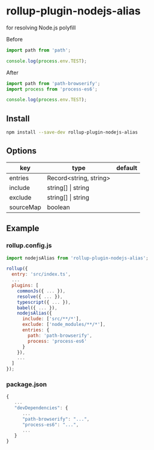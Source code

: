 # rollup-plugin-nodejs-alias

for resolving Node.js polyfill 


Before
```js
import path from 'path';

console.log(process.env.TEST);
```

After
```js
import path from 'path-browserify';
import process from 'process-es6';

console.log(process.env.TEST);
```


## Install

```sh
npm install --save-dev rollup-plugin-nodejs-alias
```

## Options

| key       | type                   | default |
|-----------|------------------------|---------|
| entries   | Record<string, string> |         |
| include   | string[] \| string     |         |
| exclude   | string[] \| string     |         |
| sourceMap | boolean                |         |

## Example

### rollup.config.js

```js
import nodejsAlias from 'rollup-plugin-nodejs-alias';

rollup({
  entry: 'src/index.ts',
  ...
  plugins: [
    commonJs({ ... }),
    resolve({ ... }),
    typescript({ ... }),
    babel({ ... }),
    nodejsAlias({
      include: ['src/**/*'],
      exclude: ['node_modules/**/*'],
      entries: {
        path: 'path-browserify',
        process: 'process-es6'
      }
    }),
    ...
  ]
});

```

### package.json

```js
{
   ...
   "devDependencies": {
      ...
      "path-browserify": "...",
      "process-es6": "...",
      ...
   }
}
```
